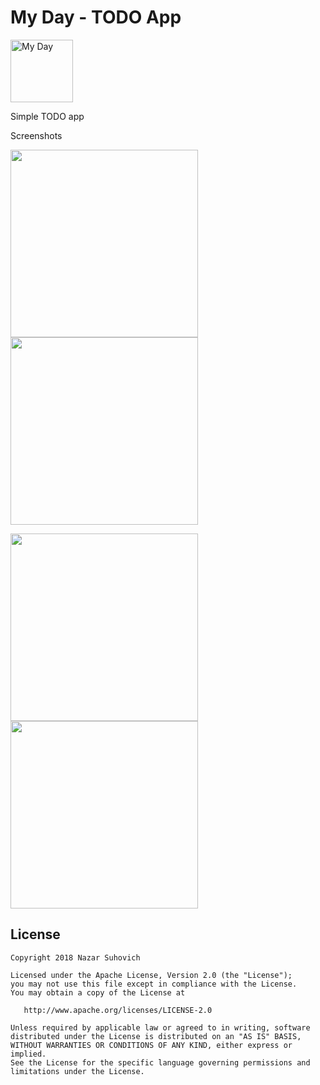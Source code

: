 # My Day - TODO App

<img src="https://github.com/naz013/my-day-todo/raw/master/res/store_icon.png" width="100" alt="My Day">

Simple TODO app

Screenshots

<p float="left">
  <img src="https://github.com/naz013/my-day-todo/raw/master/res/scr_1.jpg" width="300" />
  <img src="https://github.com/naz013/my-day-todo/raw/master/res/scr_2.jpg" width="300" />
</p>

<p float="left">
  <img src="https://github.com/naz013/my-day-todo/raw/master/res/scr_3.jpg" width="300" />
  <img src="https://github.com/naz013/my-day-todo/raw/master/res/scr_4.jpg" width="300" />
</p>

License
-------

    Copyright 2018 Nazar Suhovich

    Licensed under the Apache License, Version 2.0 (the "License");
    you may not use this file except in compliance with the License.
    You may obtain a copy of the License at

       http://www.apache.org/licenses/LICENSE-2.0

    Unless required by applicable law or agreed to in writing, software
    distributed under the License is distributed on an "AS IS" BASIS,
    WITHOUT WARRANTIES OR CONDITIONS OF ANY KIND, either express or implied.
    See the License for the specific language governing permissions and
    limitations under the License.
